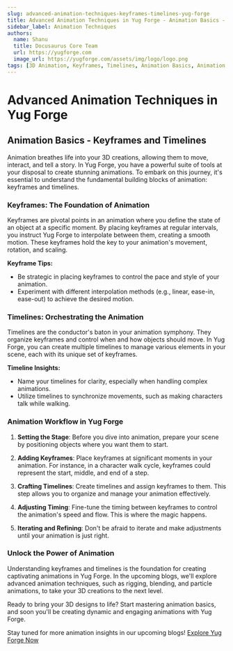 ```yaml
---
slug: advanced-animation-techniques-keyframes-timelines-yug-forge
title: Advanced Animation Techniques in Yug Forge - Animation Basics - Keyframes and Timelines
sidebar_label: Animation Techniques
authors:
  name: Shanu
  title: Docusaurus Core Team
  url: https://yugforge.com
  image_url: https://yugforge.com/assets/img/logo/logo.png
tags: [3D Animation, Keyframes, Timelines, Animation Basics, Animation Workflow, Animation Tips, Yug Forge, docusaurus]
---
```


# Advanced Animation Techniques in Yug Forge

## Animation Basics - Keyframes and Timelines

Animation breathes life into your 3D creations, allowing them to move, interact, and tell a story. In Yug Forge, you have a powerful suite of tools at your disposal to create stunning animations. To embark on this journey, it's essential to understand the fundamental building blocks of animation: keyframes and timelines.

### Keyframes: The Foundation of Animation

Keyframes are pivotal points in an animation where you define the state of an object at a specific moment. By placing keyframes at regular intervals, you instruct Yug Forge to interpolate between them, creating a smooth motion. These keyframes hold the key to your animation's movement, rotation, and scaling.

**Keyframe Tips:**

- Be strategic in placing keyframes to control the pace and style of your animation.
- Experiment with different interpolation methods (e.g., linear, ease-in, ease-out) to achieve the desired motion.

### Timelines: Orchestrating the Animation

Timelines are the conductor's baton in your animation symphony. They organize keyframes and control when and how objects should move. In Yug Forge, you can create multiple timelines to manage various elements in your scene, each with its unique set of keyframes.

**Timeline Insights:**

- Name your timelines for clarity, especially when handling complex animations.
- Utilize timelines to synchronize movements, such as making characters talk while walking.

### Animation Workflow in Yug Forge

1. **Setting the Stage**: Before you dive into animation, prepare your scene by positioning objects where you want them to start.

2. **Adding Keyframes**: Place keyframes at significant moments in your animation. For instance, in a character walk cycle, keyframes could represent the start, middle, and end of a step.

3. **Crafting Timelines**: Create timelines and assign keyframes to them. This step allows you to organize and manage your animation effectively.

4. **Adjusting Timing**: Fine-tune the timing between keyframes to control the animation's speed and flow. This is where the magic happens.

5. **Iterating and Refining**: Don't be afraid to iterate and make adjustments until your animation is just right.

### Unlock the Power of Animation

Understanding keyframes and timelines is the foundation for creating captivating animations in Yug Forge. In the upcoming blogs, we'll explore advanced animation techniques, such as rigging, blending, and particle animations, to take your 3D creations to the next level.

Ready to bring your 3D designs to life? Start mastering animation basics, and soon you'll be creating dynamic and engaging animations with Yug Forge.

Stay tuned for more animation insights in our upcoming blogs! [Explore Yug Forge Now](https://www.yugforge.com) 
